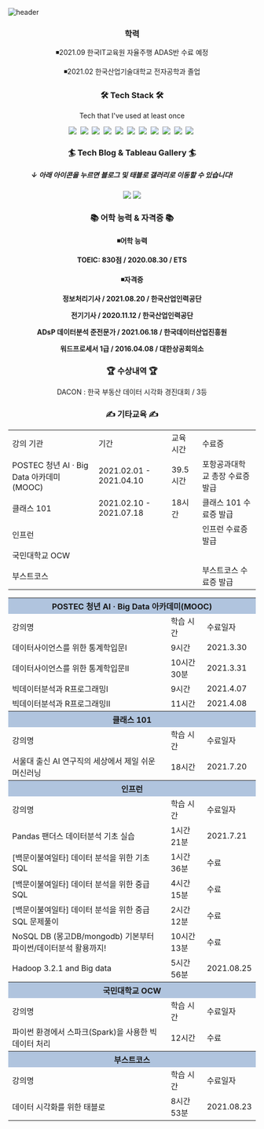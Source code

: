 ![header](https://capsule-render.vercel.app/api?type=waving&color=89E5EB&height=300&section=header&text=JIHUN%20SEO&fontSize=90)

<h3 align="center"> 학력 </h3>
<p align="center">◾2021.09 한국IT교육원 자율주행 ADAS반 수료 예정</p>
<p align="center">◾2021.02 한국산업기술대학교 전자공학과 졸업</p>

<h3 align="center">🛠 Tech Stack 🛠</h3>

<p align="center"> Tech that I've used at least once </p>

<p align="center">
 <img src="https://img.shields.io/badge/Python-3766AB?style=flat-square&logo=Python&logoColor=white"/></a>&nbsp <img src="https://img.shields.io/badge/MongoDB-47A248?style=flat-square&logo=MongoDB&logoColor=white"/></a>&nbsp <img src="https://img.shields.io/badge/MySQL-4479A1?style=flat-square&logo=MySQL&logoColor=white"/></a>&nbsp
<img src="https://img.shields.io/badge/R-276DC3?style=flat-square&logo=R&logoColor=white"/></a>&nbsp <img src="https://img.shields.io/badge/Flask-000000?style=flat-square&logo=Flask&logoColor=white"/></a>&nbsp <img src="https://img.shields.io/badge/OpenCV-5C3EE8?style=flat-square&logo=OpenCV&logoColor=white"/></a>&nbsp
<img src="https://img.shields.io/badge/C-A8B9CC?style=flat-square&logo=C&logoColor=white"/></a>&nbsp <img src="https://img.shields.io/badge/C++-00599C?style=flat-square&logo=C%2B%2B&logoColor=white"/></a>&nbsp <img src="https://img.shields.io/badge/Tableau-E97627?style=flat-square&logo=Tableau&logoColor=white"/></a>&nbsp <img src="https://img.shields.io/badge/Apache Spark-E25A1C?style=flat-square&logo=Apache Spark&logoColor=white"/></a>&nbsp <img src="https://img.shields.io/badge/Apache-#D22128?style=flat-square&logo=Apache Hadoop&logoColor=white"/></a>&nbsp
</p>

<h3 align="center">🏄 Tech Blog & Tableau Gallery 🏄 </h3>
<h5 align="center">↓ 아래 아이콘을 누르면 블로그 및 태블로 갤러리로 이동할 수 있습니다!</h5>
<p align="center">
<a href="https://sjh4773.github.io/"><img src="https://img.shields.io/badge/Tech Blog-1AB7EA?style=flat-square&logo=Vimeo&logoColor=white&link=https://sjh4773.github.io/"/></a>
<a href="https://public.tableau.com/app/profile/.22377384/"><img src="https://img.shields.io/badge/Tableau Gallery-E97627?style=flat-square&logo=Tableau&logoColor=white&link=https://public.tableau.com/app/profile/.22377384"/></a>
</p>

<h3 align="center">📚 어학 능력 & 자격증 📚 </h3>
<h4 align="center">◾어학 능력</p>
<p align="center"> TOEIC: 830점 / 2020.08.30 / ETS </p>
<h4 align="center">◾자격증</p>
<p align="center"> 정보처리기사 / 2021.08.20 / 한국산업인력공단 </p>
<p align="center"> 전기기사 / 2020.11.12 / 한국산업인력공단 </p>
<p align="center"> ADsP 데이터분석 준전문가 / 2021.06.18 / 한국데이터산업진흥원 </p>
<p align="center"> 워드프로세서 1급 / 2016.04.08 / 대한상공회의소 </p>

<h3 align="center">🏆 수상내역 🏆 </h3>
<p align="center"> DACON : 한국 부동산 데이터 시각화 경진대회 / 3등 </p>

<h3 align="center">✍ 기타교육 ✍ </h3>


<table align="center">
    <tr>
    	<td>강의 기관</td>
        <td>기간</td>
        <td>교육 시간</td>
        <td>수료증</td>
    </tr>
     <tr>
    	<td>POSTEC 청년 AI · Big Data 아카데미(MOOC)</td>
        <td>2021.02.01 - 2021.04.10</td>
        <td>39.5시간</td>
        <td>포항공과대학교 총장 수료증 발급</td>
    </tr>
     <tr>
    	<td>클래스 101</td>
        <td>2021.02.10 - 2021.07.18</td>
        <td>18시간</td>
        <td>클래스 101 수료증 발급</td>
    </tr>
    <tr>
    	<td>인프런</td>
        <td>   </td>
        <td>   </td>
        <td>인프런 수료증 발급</td>
    </tr>
    <tr>
    	<td>국민대학교 OCW</td>
        <td>   </td>
        <td>   </td>
        <td>   </td>
    </tr>
    <tr>
    	<td>부스트코스</td>
        <td>   </td>
        <td>   </td>
        <td>부스트코스 수료증 발급</td>
    </tr>
</table>




<table align="center">
     <tr>
        <th colspan="3"; bgcolor="#B0C4DE">POSTEC 청년 AI · Big Data 아카데미(MOOC)</th>
    </tr>
    <tr>
    	<td background-color:white>강의명</td>
        <td background-color:white>학습 시간</td>
        <td background-color:white>수료일자</td>
    </tr>
     <tr>
    	<td background-color:white>데이터사이언스를 위한 통계학입문Ⅰ</td>
        <td background-color:white>9시간</td>
        <td background-color:white>2021.3.30</td>
    </tr>
     <tr>
    	<td background-color:white>데이터사이언스를 위한 통계학입문Ⅱ</td>
        <td background-color:white>10시간 30분</td>
        <td background-color:white>2021.3.31</td>
    </tr>
    <tr>
    	<td background-color:white>빅데이터분석과 R프로그래밍Ⅰ</td>
        <td background-color:white>9시간</td>
        <td background-color:white>2021.4.07</td>
    </tr>
    <tr>
    	<td background-color:white>빅데이터분석과 R프로그래밍Ⅱ</td>
        <td background-color:white>11시간</td>
        <td background-color:white>2021.4.08</td>
    </tr>
     <tr>
        <th colspan="3"; bgcolor="#B0C4DE">클래스 101</th>
    </tr>
    <tr>
    	<td background-color:white>강의명</td>
        <td background-color:white>학습 시간</td>
        <td background-color:white>수료일자</td>
    </tr>
    <tr>
    	<td background-color:white>서울대 출신 AI 연구직의 세상에서 제일 쉬운 머신러닝</td>
        <td background-color:white>18시간</td>
        <td background-color:white>2021.7.20</td>
    </tr>
    <tr>
        <th colspan="3"; bgcolor="#B0C4DE">인프런</th>
    </tr>
    <tr>
    	<td background-color:white>강의명</td>
        <td background-color:white>학습 시간</td>
        <td background-color:white>수료일자</td>
    </tr>
    <tr>
    	<td background-color:white>Pandas 팬더스 데이터분석 기초 실습</td>
        <td background-color:white>1시간 21분</td>
        <td background-color:white>2021.7.21</td>
    </tr>
    <tr>
    	<td background-color:white>[백문이불여일타] 데이터 분석을 위한 기초 SQL</td>
        <td background-color:white>1시간 36분</td>
        <td background-color:white>수료</td>
    </tr>
    <tr>
    	<td background-color:white>[백문이불여일타] 데이터 분석을 위한 중급 SQL</td>
        <td background-color:white>4시간 15분</td>
        <td background-color:white>수료</td>
    </tr>
    <tr>
    	<td background-color:white>[백문이불여일타] 데이터 분석을 위한 중급 SQL 문제풀이</td>
        <td background-color:white>2시간 12분</td>
        <td background-color:white>수료</td>
    </tr>
    <tr>
    	<td background-color:white>NoSQL DB (몽고DB/mongodb) 기본부터 파이썬/데이터분석 활용까지!</td>
        <td background-color:white>10시간 13분</td>
        <td background-color:white>수료</td>
    </tr>
    <tr>
    	<td background-color:white>Hadoop 3.2.1 and Big data</td>
        <td background-color:white>5시간 56분</td>
        <td background-color:white>2021.08.25</td>
    </tr>
    <tr>
        <th colspan="3"; bgcolor="#B0C4DE">국민대학교 OCW</th>
    </tr>
    <tr>
    	<td background-color:white>강의명</td>
        <td background-color:white>학습 시간</td>
        <td background-color:white>수료일자</td>
    </tr>
    <tr>
    	<td background-color:white>파이썬 환경에서 스파크(Spark)을 사용한 빅데이터 처리</td>
        <td background-color:white>12시간</td>
        <td background-color:white>수료</td>
    </tr>
    <tr>
        <th colspan="3"; bgcolor="#B0C4DE">부스트코스</th>
    </tr>
    <tr>
    	<td background-color:white>강의명</td>
        <td background-color:white>학습 시간</td>
        <td background-color:white>수료일자</td>
    </tr>
    <tr>
    	<td background-color:white>데이터 시각화를 위한 태블로</td>
        <td background-color:white>8시간 53분</td>
        <td background-color:white>2021.08.23</td>
    </tr>
</table>